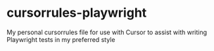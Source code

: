 # cursorrules-playwright
My personal cursorrules file for use with Cursor to assist with writing Playwright tests in my preferred style
